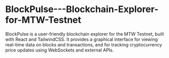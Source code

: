 # BlockPulse---Blockchain-Explorer-for-MTW-Testnet
BlockPulse is a user-friendly blockchain explorer for the MTW Testnet, built with React and TailwindCSS. It provides a graphical interface for viewing real-time data on blocks and transactions, and for tracking cryptocurrency price updates using WebSockets and external APIs.
